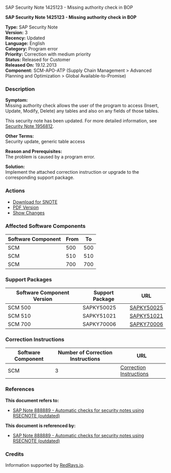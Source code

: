 SAP Security Note 1425123 - Missing authority check in BOP

**SAP Security Note 1425123 - Missing authority check in BOP**

**Type:** SAP Security Note  
**Version:** 3  
**Recency:** Updated  
**Language:** English  
**Category:** Program error  
**Priority:** Correction with medium priority  
**Status:** Released for Customer  
**Released On:** 19.12.2013  
**Component:** SCM-APO-ATP (Supply Chain Management > Advanced Planning and Optimization > Global Available-to-Promise)

### **Description**
**Symptom:**  
Missing authority check allows the user of the program to access (Insert, Update, Modify, Delete) any tables and also on any fields of those tables.

This security note has been updated. For more detailed information, see [Security Note 1956812](https://me.sap.com/notes/0001956812).

**Other Terms:**  
Security update, generic table access

**Reason and Prerequisites:**  
The problem is caused by a program error.

**Solution:**  
Implement the attached correction instruction or upgrade to the corresponding support package.

### **Actions**
- [Download for SNOTE](https://notesdownloads.sap.com/note/0040000008399592017)
- [PDF Version](https://userapps.support.sap.com/sap/support/sfm/notes/print/0001425123?language=en-US&token=A89CF0537BBD66F09E2A9BA43864B53A)
- [Show Changes](https://me.sap.com/notesLatestChanges/0001425123/E/diff)

### **Affected Software Components**
| Software Component | From | To  |
|--------------------|------|-----|
| SCM                | 500  | 500 |
| SCM                | 510  | 510 |
| SCM                | 700  | 700 |

### **Support Packages**
| Software Component Version | Support Package | URL                                  |
|----------------------------|-----------------|--------------------------------------|
| SCM 500                    | SAPKY50025      | [SAPKY50025](https://me.sap.com/supportpackage/SAPKY50025) |
| SCM 510                    | SAPKY51021      | [SAPKY51021](https://me.sap.com/supportpackage/SAPKY51021) |
| SCM 700                    | SAPKY70006      | [SAPKY70006](https://me.sap.com/supportpackage/SAPKY70006) |

### **Correction Instructions**
| Software Component | Number of Correction Instructions | URL                                       |
|--------------------|-----------------------------------|-------------------------------------------|
| SCM                | 3                                 | [Correction Instructions](https://me.sap.com/corrins/0001425123/418) |

### **References**
**This document refers to:**  
- [SAP Note 888889 - Automatic checks for security notes using RSECNOTE (outdated)](https://me.sap.com/notes/888889)

**This document is referenced by:**  
- [SAP Note 888889 - Automatic checks for security notes using RSECNOTE (outdated)](https://me.sap.com/notes/888889)

### **Credits**
Information supported by [RedRays.io](https://redrays.io).